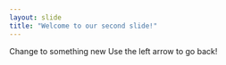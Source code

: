 ```yaml
---
layout: slide
title: "Welcome to our second slide!"
---
```

Change to something new
Use the left arrow to go back!

